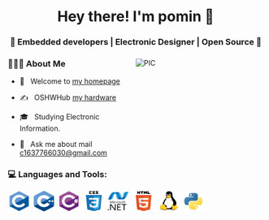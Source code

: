 <h1 align="center">
    Hey there! I'm pomin 👋 
</h1>

<h3 align="center">
    🚀 Embedded developers | Electronic Designer | Open Source 🚀
</h3>

<div>
    <img width = "50%" align="right" alt="PIC" height="260" src="https://github-readme-stats.vercel.app/api?username=pomin-163&show_icons=true&locale=en" />
    <div align="left"> 
        <h3> 👨🏻‍💻 About Me </h3>

- 🌱 &nbsp; Welcome to [my homepage](https://www.pomin.top)
- ✍️ &nbsp; OSHWHub [my hardware](https://oshwhub.com/pomin)
- 🎓 &nbsp; Studying Electronic Information.
- 💼 &nbsp; Ask me about mail [c1637766030@gmail.com](c1637766030@gmail.com)

    </div> 
</div>

<h3 align="left">
    💻 Languages and Tools:
</h3>

<p align="left"> 
    <img src="https://raw.githubusercontent.com/devicons/devicon/master/icons/c/c-original.svg" alt="c" width="45" height="40"/>
    <img src="https://raw.githubusercontent.com/devicons/devicon/master/icons/cplusplus/cplusplus-original.svg" alt="cplusplus" width="45" height="40"/>
    <img src="https://raw.githubusercontent.com/devicons/devicon/master/icons/csharp/csharp-original.svg" alt="csharp" width="45" height="40"/>
    <img src="https://raw.githubusercontent.com/devicons/devicon/master/icons/css3/css3-original-wordmark.svg" alt="css3" width="45" height="40"/>
    <img src="https://raw.githubusercontent.com/devicons/devicon/master/icons/dot-net/dot-net-original-wordmark.svg" alt="dotnet" width="45" height="40"/>
    <img src="https://raw.githubusercontent.com/devicons/devicon/master/icons/html5/html5-original-wordmark.svg" alt="html5" width="45" height="40"/>
    <img src="https://raw.githubusercontent.com/devicons/devicon/master/icons/linux/linux-original.svg" alt="linux" width="45" height="40"/>
    <img src="https://raw.githubusercontent.com/devicons/devicon/master/icons/python/python-original.svg" alt="python" width="45" height="40"/>
</p>
